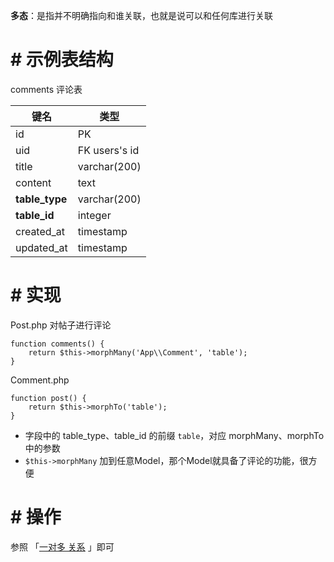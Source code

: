 **多态**：是指并不明确指向和谁关联，也就是说可以和任何库进行关联

# # 示例表结构

comments 评论表

| 键名  | 类型 |
| ------------ | ------------ |
| id | PK  |
| uid | FK users's id  |
| title  | varchar(200)  |
| content  | text  |
| **table_type** | varchar(200) |
| **table_id** | integer |
| created_at  | timestamp  |
| updated_at  | timestamp  |

# # 实现
Post.php 对帖子进行评论
```
function comments() {
	return $this->morphMany('App\\Comment', 'table');
}
```
Comment.php
```
function post() {
	return $this->morphTo('table');
}
```

- 字段中的 table_type、table_id 的前缀 ```table```，对应 morphMany、morphTo 中的参数
- ```$this->morphMany``` 加到任意Model，那个Model就具备了评论的功能，很方便

# # 操作
参照 「[一对多 关系](chapter-mvrc/chapter-model/chapter-relationship/一对多关系.md)
」即可